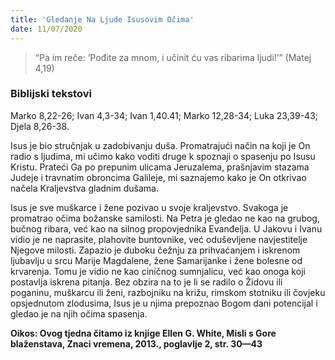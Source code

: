 ```yaml
---
title: 'Gledanje Na Ljude Isusovim Očima'
date: 11/07/2020
---
```


> <p></p>
> “Pa im reče: ‘Pođite za mnom, i učinit ću vas ribarima ljudi!’” (Matej 4,19)

### Biblijski tekstovi
Marko 8,22-26; Ivan 4,3-34; Ivan 1,40.41; Marko 12,28-34; Luka 23,39-43; Djela 8,26-38.

Isus je bio stručnjak u zadobivanju duša. Promatrajući način na koji je On radio s ljudima, mi učimo kako voditi druge k spoznaji o spasenju po Isusu Kristu. Prateći Ga po prepunim ulicama Jeruzalema, prašnjavim stazama Judeje i travnatim obroncima Galileje, mi saznajemo kako je On otkrivao načela Kraljevstva gladnim dušama.

Isus je sve muškarce i žene pozivao u svoje kraljevstvo. Svakoga je promatrao očima božanske samilosti. Na Petra je gledao ne kao na grubog, bučnog ribara, već kao na silnog propovjednika Evanđelja. U Jakovu i Ivanu vidio je ne naprasite, plahovite buntovnike, već oduševljene navjestitelje Njegove milosti. Zapazio je duboku čežnju za prihvaćanjem i iskrenom ljubavlju u srcu Marije Magdalene, žene Samarijanke i žene bolesne od krvarenja. Tomu je vidio ne kao ciničnog sumnjalicu, već kao onoga koji postavlja iskrena pitanja. Bez obzira na to je li se radilo o Židovu ili poganinu, muškarcu ili ženi, razbojniku na križu, rimskom stotniku ili čovjeku opsjednutom zlodusima, Isus je u njima prepoznao Bogom dani potencijal i gledao je na njih očima spasenja.

**Oikos: Ovog tjedna čitamo iz knjige Ellen G. White, Misli s Gore blaženstava, Znaci vremena, 2013., poglavlje 2, str. 30—43**